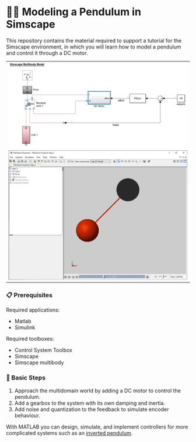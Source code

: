 👨‍🔬 Modeling a Pendulum in Simscape
=================================

This repository contains the material required to support a tutorial for the Simscape environment, in which you will learn how to model a pendulum and control it through a DC motor.

| |
| :---: |
| ![](./assets/model.png) |
| ![](./assets/pendulum.png) |

### 📋 Prerequisites
Required applications:
 - Matlab
 - Simulink

Required toolboxes:
 - Control System Toolbox
 - Simscape
 - Simscape multibody

### 🔢 Basic Steps
<!-- 1. Sketch out the system on the paper and derive the **governing equations**. -->
1. Approach the multidomain world by adding a DC motor to control the pendulum.
2. Add a gearbox to the system with its own damping and inertia.
3. Add noise and quantization to the feedback to simulate encoder behaviour.

With MATLAB you can design, simulate, and implement controllers for more complicated systems such as an [inverted pendulum](https://mathworks.com/videos/inverted-pendulum-control-with-simmechanics-and-quarc-106862.html).

<!--

### 🎓 Assignment
Copy out `step_8.slx` into `step_9.slx`. Then, use `step_9.slx` to develop a controller that will let the pendulum rotate at a constant velocity.  

To complete the assignment do:
1. [Generate][1] a copy of this repository into your own account. Tick in the option "include all branches" ✔
1. [Create the branch][2] `solution` off of the branch `master`.
1. [Commit][3] into the branch `solution` the following files:
    1. the model `step_9.slx`;
    1. a screenshot of the graph of the angle velocity.
1. [Push][4]/sync the changes up to GitHub.
1. [Create a pull request][5] (**PR**) with `master` as _base branch_ and `solution` as _compare branch_.
1. [Request to review your PR][6] 👋 to turn in the assignment.

 [1]: https://github.com/icub-tech-iit/training-matlab-pendulum/generate
[2]: https://help.github.com/articles/creating-and-deleting-branches-within-your-repository
[3]: https://git-scm.com/docs/git-commit
[4]: https://help.github.com/articles/pushing-to-a-remote
[5]: https://help.github.com/articles/creating-a-pull-request
[6]: https://help.github.com/articles/requesting-a-pull-request-review -->
